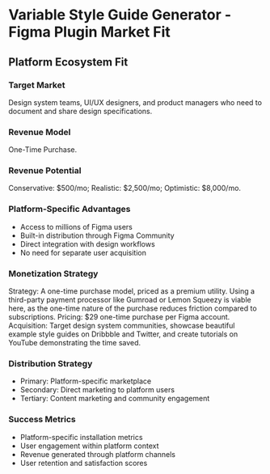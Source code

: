 # Variable Style Guide Generator - Figma Plugin Market Fit

## Platform Ecosystem Fit

### Target Market
Design system teams, UI/UX designers, and product managers who need to document and share design specifications.

### Revenue Model
One-Time Purchase.

### Revenue Potential
Conservative: $500/mo; Realistic: $2,500/mo; Optimistic: $8,000/mo.

### Platform-Specific Advantages
- Access to millions of Figma users
- Built-in distribution through Figma Community
- Direct integration with design workflows
- No need for separate user acquisition

### Monetization Strategy
Strategy: A one-time purchase model, priced as a premium utility. Using a third-party payment processor like Gumroad or Lemon Squeezy is viable here, as the one-time nature of the purchase reduces friction compared to subscriptions. Pricing: $29 one-time purchase per Figma account. Acquisition: Target design system communities, showcase beautiful example style guides on Dribbble and Twitter, and create tutorials on YouTube demonstrating the time saved.

### Distribution Strategy
- Primary: Platform-specific marketplace
- Secondary: Direct marketing to platform users
- Tertiary: Content marketing and community engagement

### Success Metrics
- Platform-specific installation metrics
- User engagement within platform context
- Revenue generated through platform channels
- User retention and satisfaction scores
